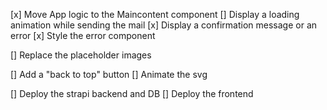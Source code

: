 [x]  Move App logic to the Maincontent component
[]  Display a loading animation while sending the mail
[x]  Display a confirmation message or an error
[x]  Style the error component

[]  Replace the placeholder images

[]  Add a "back to top" button
[]  Animate the svg

[]  Deploy the strapi backend and DB
[]  Deploy the frontend